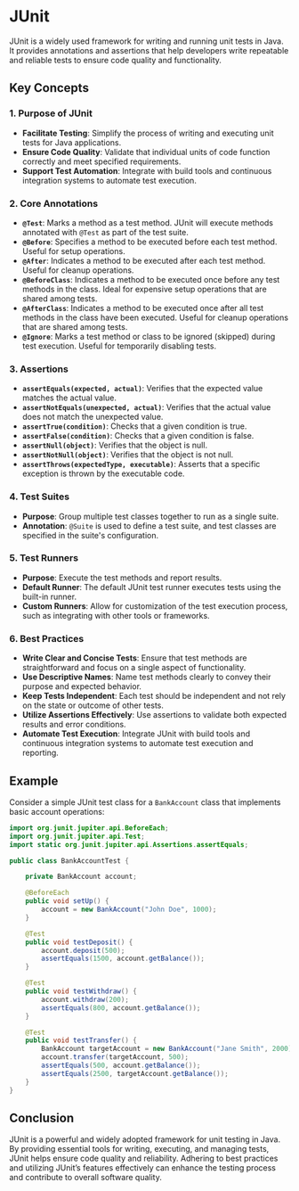 # JUnit

JUnit is a widely used framework for writing and running unit tests in Java. It provides annotations and assertions that help developers write repeatable and reliable tests to ensure code quality and functionality.

## Key Concepts

### 1. **Purpose of JUnit**

- **Facilitate Testing**: Simplify the process of writing and executing unit tests for Java applications.
- **Ensure Code Quality**: Validate that individual units of code function correctly and meet specified requirements.
- **Support Test Automation**: Integrate with build tools and continuous integration systems to automate test execution.

### 2. **Core Annotations**

- **`@Test`**: Marks a method as a test method. JUnit will execute methods annotated with `@Test` as part of the test suite.
- **`@Before`**: Specifies a method to be executed before each test method. Useful for setup operations.
- **`@After`**: Indicates a method to be executed after each test method. Useful for cleanup operations.
- **`@BeforeClass`**: Indicates a method to be executed once before any test methods in the class. Ideal for expensive setup operations that are shared among tests.
- **`@AfterClass`**: Indicates a method to be executed once after all test methods in the class have been executed. Useful for cleanup operations that are shared among tests.
- **`@Ignore`**: Marks a test method or class to be ignored (skipped) during test execution. Useful for temporarily disabling tests.

### 3. **Assertions**

- **`assertEquals(expected, actual)`**: Verifies that the expected value matches the actual value.
- **`assertNotEquals(unexpected, actual)`**: Verifies that the actual value does not match the unexpected value.
- **`assertTrue(condition)`**: Checks that a given condition is true.
- **`assertFalse(condition)`**: Checks that a given condition is false.
- **`assertNull(object)`**: Verifies that the object is null.
- **`assertNotNull(object)`**: Verifies that the object is not null.
- **`assertThrows(expectedType, executable)`**: Asserts that a specific exception is thrown by the executable code.

### 4. **Test Suites**

- **Purpose**: Group multiple test classes together to run as a single suite.
- **Annotation**: `@Suite` is used to define a test suite, and test classes are specified in the suite's configuration.

### 5. **Test Runners**

- **Purpose**: Execute the test methods and report results.
- **Default Runner**: The default JUnit test runner executes tests using the built-in runner.
- **Custom Runners**: Allow for customization of the test execution process, such as integrating with other tools or frameworks.

### 6. **Best Practices**

- **Write Clear and Concise Tests**: Ensure that test methods are straightforward and focus on a single aspect of functionality.
- **Use Descriptive Names**: Name test methods clearly to convey their purpose and expected behavior.
- **Keep Tests Independent**: Each test should be independent and not rely on the state or outcome of other tests.
- **Utilize Assertions Effectively**: Use assertions to validate both expected results and error conditions.
- **Automate Test Execution**: Integrate JUnit with build tools and continuous integration systems to automate test execution and reporting.

## Example

Consider a simple JUnit test class for a `BankAccount` class that implements basic account operations:

```java
import org.junit.jupiter.api.BeforeEach;
import org.junit.jupiter.api.Test;
import static org.junit.jupiter.api.Assertions.assertEquals;

public class BankAccountTest {

    private BankAccount account;

    @BeforeEach
    public void setUp() {
        account = new BankAccount("John Doe", 1000);
    }

    @Test
    public void testDeposit() {
        account.deposit(500);
        assertEquals(1500, account.getBalance());
    }

    @Test
    public void testWithdraw() {
        account.withdraw(200);
        assertEquals(800, account.getBalance());
    }

    @Test
    public void testTransfer() {
        BankAccount targetAccount = new BankAccount("Jane Smith", 2000);
        account.transfer(targetAccount, 500);
        assertEquals(500, account.getBalance());
        assertEquals(2500, targetAccount.getBalance());
    }
}
```

## Conclusion

JUnit is a powerful and widely adopted framework for unit testing in Java. By providing essential tools for writing, executing, and managing tests, JUnit helps ensure code quality and reliability. Adhering to best practices and utilizing JUnit’s features effectively can enhance the testing process and contribute to overall software quality.
